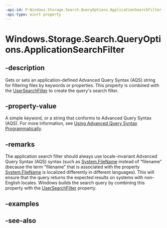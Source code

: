 ```yaml
---
-api-id: P:Windows.Storage.Search.QueryOptions.ApplicationSearchFilter
-api-type: winrt property
---
```


<!-- Property syntax
public string ApplicationSearchFilter { get;  set; }
-->

# Windows.Storage.Search.QueryOptions.ApplicationSearchFilter

## -description
Gets or sets an application-defined Advanced Query Syntax (AQS) string for filtering files by keywords or properties. This property is combined with the [UserSearchFilter](queryoptions_usersearchfilter.md) to create the query's search filter.

## -property-value
A simple keyword, or a string that conforms to Advanced Query Syntax (AQS). For more information, see [Using Advanced Query Syntax Programmatically](/windows/win32/search/-search-3x-advancedquerysyntax).

## -remarks
The application search filter should always use locale-invariant Advanced Query Syntax (AQS) syntax (such as [System.FileName](https://docs.microsoft.com/windows/desktop/properties/props-system-filename) instead of "filename" (because the term "filename" that is associated with the property [System.FileName](https://docs.microsoft.com/windows/desktop/properties/props-system-filename) is localized differently in different languages). This will ensure that the query returns the expected results on systems with non-English locales. Windows builds the search query by combining this property with the [UserSearchFilter](queryoptions_usersearchfilter.md) property.

## -examples

## -see-also
